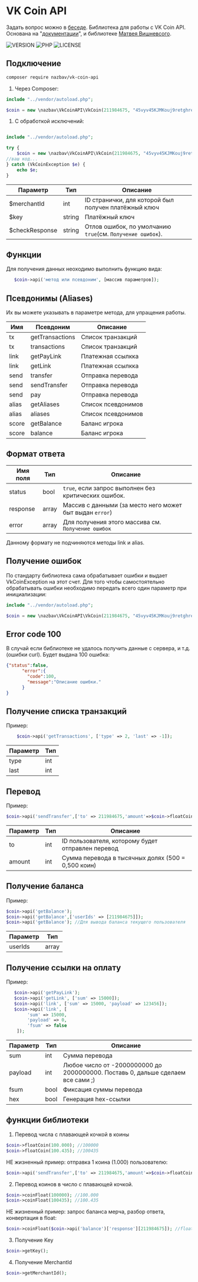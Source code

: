 # VK Coin API

Задать вопрос можно в [беседе](https://vk.me/join/AJQ1d6PnhgV0xKfFdpK3ChdC). 
Библиотека для работы с VK Coin API. Основана на "[документации](https://vk.com/@hs-marchant-api)", 
и библиотеке [Матвея Вишневсого](https://github.com/slmatthew/vk-coin-php).

  ![VERSION][IMGVERSION]
  ![PHP][IMGPHP]
  ![LICENSE][IMGLICENSE]
  
## Подключение

```bash
composer require nazbav/vk-coin-api
```

1. Через Composer:
```php
include "../vendor/autoload.php";

$coin = new \nazbav\VkCoinAPI\VkCoin(211984675, "45vyv45KJMKouj9retghrebtvrhtrehryvt54ONopiino");
```
1. С обработкой исключений:
```php

include "../vendor/autoload.php";

try {
    $coin = new \nazbav\VkCoinAPI\VkCoin(211984675, "45vyv45KJMKouj9retghrebtvrhtrehryvt54ONopiino");
//ваш код...
} catch (VkCoinException $e) {
    echo $e;
}
```

| Параметр       | Тип    | Описание                                             |
|----------------|--------|------------------------------------------------------|
| $merchantId    | int    | ID странички, для которой был получен платёжный ключ |
| $key           | string | Платёжный ключ                                       |
| $checkResponse | string | Отлов ошибок, по умолчанию `true`(см. `Получение ошибок`).                                      |

## Функции

Для получения данных неоходимо выполнить функцию вида:

```php
   $coin->api('метод или псевдоним', [массив параметров]);
```

## Псевдонимы (Aliases)

Их вы можете указывать в параметре метода, для упращения работы.

| Имя       | Псевдоним          |  Описание                               |
|-----------|--------------------|-----------------------------------------|
| tx        | getTransactions    | Список транзакций                       |
| tx        | transactions       | Список транзакций                       |
| link      | getPayLink         | Платежная ссылкка                       |
| link      | getLink            | Платежная ссылкка                       |
| send      | transfer           | Отправка перевода                       |
| send      | sendTransfer       | Отправка перевода                       |
| send      | pay                | Отправка перевода                       |
| alias     | getAliases         | Список псевдонимов                      |
| alias     | aliases            | Список псевдонимов                      |
| score     | getBalance         | Баланс игрока                           |
| score     | balance            | Баланс игрока                           |

## Формат ответа

| Имя поля     | Тип    |  Описание                                                                   |
|--------------|--------|-----------------------------------------------------------------------------|
| status       | bool   | `true`, если запрос выполнен без критических ошибок.                        |
| response     | array  | Массив с данными (за место него может быт выдан `error`)                    |
| error        | array  | Для получения этого массива см. `Получение ошибок`

Данному формату не подчиняются методы link и alias.

## Получение ошибок

По стандарту библиотека сама обрабатывает ошибки и выдает VkCoinException на этот счет.
Для того чтобы самостоятельно обрабатывать ошибки необходимо передать всего один параметр при инициализации:

```php
include "../vendor/autoload.php";

$coin = new \nazbav\VkCoinAPI\VkCoin(211984675, "45vyv45KJMKouj9retghrebtvrhtrehryvt54ONopiino", true);
```
## Error code 100

В случай если библиотеке не удалось получить данные c сервера, и т.д. (ошибки curl).
Будет выдана 100 ошибка:

```json
{"status":false,
      "error":{
        "code":100,
        "message":"Описание ошибки."
      }
}
```

## Получение списка транзакций
Пример:
```php
    $coin->api('getTransactions', ['type' => 2, 'last' => -1]);
```

| Параметр     | Тип    |
|--------------|--------|
| type      | int    |
| last      | int    |

## Перевод
Пример:
```php
$coin->api('sendTransfer',['to' => 211984675,'amount'=>$coin->floatCoin(1)]);
```

| Параметр     | Тип    | Описание                                             |
|--------------|--------|------------------------------------------------------|
| to           | int    | ID пользователя, которому будет отправлен перевод       |
| amount       | int    | Сумма перевода в тысячных долях (500 = 0,500 коин)   |

## Получение баланса
Пример:
```php
$coin->api('getBalance');
$coin->api('getBalance',['userIds' => [211984675]]);
$coin->api('getBalance'); //Для вывода баланса текущего пользователя
```

| Параметр     | Тип    |
|--------------|--------|
| userIds      | array  |

## Получение ссылки на оплату
Пример:
```php
   $coin->api('getPayLink');
   $coin->api('getLink', ['sum' => 15000]);
   $coin->api('link', ['sum' => 15000, 'payload' => 123456]);
   $coin->api('link', [
        'sum' => 15000,
        'payload' => 0,
        'fsum' => false
    ]);
```

| Параметр     | Тип     | Описание                                                                       |                                                                                              
|--------------|--------|---------------------------------------------------------------------------------|
| sum          | int    | Сумма перевода                                                                  |
| payload      | int    | Любое число от -2000000000 до 2000000000. Поставь 0, дальше сделаем все сами ;) |
| fsum         | bool   | Фиксация суммы перевода                                                         |
| hex          | bool   | Генерация hex-ссылки                                                            |


## функции библиотеки

1. Перевод числа с плавающей кочкой в коины
```php
$coin->floatCoin(100.000); //100000
$coin->floatCoin(100.435); //100435
``` 
НЕ жизненный пример: отправка 1 коина (1.000) пользователю:
```php
$coin->api('sendTransfer',['to' => 211984675,'amount'=>$coin->floatCoin(1)]);//1000
```
2. Перевод коинов в число с плавающей кочкой.
```php
$coin->coinFloat(100000); //100.000
$coin->coinFloat(100435); //100.435
```
НЕ жизненный пример: запрос баланса мерча, разбор ответа, конвертация в float:
```php
$coin->coinFloat($coin->api('balance')['response'][211984675]); //float(124414.662)
```
3. Получение Key
```php
$coin->getKey();
```
4. Получение MerchantId
```php
$coin->getMerchantId();
```


[IMGPHP]: https://img.shields.io/badge/PHP-7.1%5E-brightgreen.svg?style=for-the-badge
[IMGLICENSE]: https://img.shields.io/badge/LICENSE-MIT-yellow.svg?style=for-the-badge
[IMGVERSION]: https://img.shields.io/badge/LAST%20VERSION-1.1.0-red.svg?style=for-the-badge
